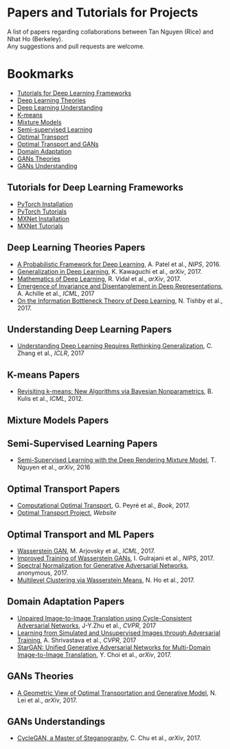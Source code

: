 # Papers and Tutorials for Projects
A list of papers regarding collaborations between Tan Nguyen (Rice) and Nhat Ho (Berkeley). <br>
Any suggestions and pull requests are welcome. 

# Bookmarks
  * [Tutorials for Deep Learning Frameworks](#coding-tutorials)
  * [Deep Learning Theories](#dl-theories)
  * [Deep Learning Understanding](#dl-understanding)
  * [K-means](#k-means)
  * [Mixture Models](#mixture-models)
  * [Semi-supervised Learning](#semi-sup)
  * [Optimal Transport](#optimal-transport)
  * [Optimal Transport and GANs](#opt-transport-gan)
  * [Domain Adaptation](#domain-adapt)
  * [GANs Theories](#gan-theories)
  * [GANs Understanding](#gan-understandings)
  
## Tutorials for Deep Learning Frameworks
  * [PyTorch Installation](http://pytorch.org/)
  * [PyTorch Tutorials](http://pytorch.org/tutorials/)
  * [MXNet Installation](http://mxnet.incubator.apache.org/get_started/install.html)
  * [MXNet Tutorials](http://gluon.mxnet.io/)
  
## Deep Learning Theories Papers
  * [A Probabilistic Framework for Deep Learning](https://papers.nips.cc/paper/6231-a-probabilistic-framework-for-deep-learning), A. Patel et al., *NIPS*, 2016.
  * [Generalization in Deep Learning](https://arxiv.org/abs/1710.05468), K. Kawaguchi et al., *arXiv*, 2017.
  * [Mathematics of Deep Learning](https://arxiv.org/pdf/1712.04741.pdf), R. Vidal et al., *arXiv*, 2017.
  * [Emergence of Invariance and Disentanglement in Deep Representations](https://arxiv.org/pdf/1706.01350.pdf), A. Achille et al., *ICML*, 2017
  * [On the Information Bottleneck Theory of Deep Learning](https://openreview.net/pdf?id=ry_WPG-A-), N. Tishby et al., 2017.

## Understanding Deep Learning Papers
  * [Understanding Deep Learning Requires Rethinking Generalization](https://openreview.net/pdf?id=Sy8gdB9xx), C. Zhang et al., *ICLR*, 2017
  
## K-means Papers
  * [Revisiting k-means: New Algorithms via Bayesian Nonparametrics](https://arxiv.org/pdf/1111.0352.pdf), B. Kulis et al., *ICML*, 2012.

## Mixture Models Papers

## Semi-Supervised Learning Papers
  * [Semi-Supervised Learning with the Deep Rendering Mixture Model](https://arxiv.org/abs/1612.01942), T. Nguyen et al., *arXiv*, 2016

## Optimal Transport Papers
 * [Computational Optimal Transport](https://optimaltransport.github.io/pdf/ComputationalOT.pdf), G. Peyré et al., *Book*, 2017.
 * [Optimal Transport Project](https://optimaltransport.github.io/), *Website*

## Optimal Transport and ML Papers
 * [Wasserstein GAN](https://arxiv.org/abs/1701.07875), M. Arjovsky et al., *ICML*, 2017.
 * [Improved Training of Wasserstein GANs](https://arxiv.org/abs/1704.00028), I. Gulrajani et al., *NIPS*, 2017.
 * [Spectral Normalization for Generative Adversarial Networks](https://openreview.net/pdf?id=B1QRgziT-), anonymous, 2017.
 * [Multilevel Clustering via Wasserstein Means](http://www-personal.umich.edu/~minhnhat/Full_nestedkmeans.pdf), N. Ho et al., 2017.
 
## Domain Adaptation Papers
  * [Unpaired Image-to-Image Translation using Cycle-Consistent Adversarial Networks](https://arxiv.org/abs/1703.10593), J-Y.Zhu et al., *CVPR*, 2017
  * [Learning from Simulated and Unsupervised Images through Adversarial Training](https://arxiv.org/abs/1612.07828), A. Shrivastava et al., *CVPR*, 2017
  * [StarGAN: Unified Generative Adversarial Networks for Multi-Domain Image-to-Image Translation](https://arxiv.org/abs/1711.09020), Y. Choi et al., *arXiv*, 2017.

## GANs Theories
 * [A Geometric View of Optimal Transportation and Generative Model](https://arxiv.org/abs/1710.05488), N. Lei et al., *arXiv*, 2017.

## GANs Understandings
 * [CycleGAN, a Master of Steganography](https://arxiv.org/abs/1712.02950), C. Chu et al., *arXiv*, 2017.

  
